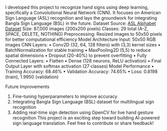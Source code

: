 I developed this project to recognize hand signs using deep learning, specifically a Convolutional Neural Network (CNN). It focuses on American Sign Language (ASL) recognition and lays the groundwork for integrating Bangla Sign Language (BSL) in the future. 
Dataset 
Source: [ASL Alphabet Dataset](https://www.kaggle.com/datasets/grassknoted/asl-alphabet) 
Size: 87,000 images (200x200 pixels) 
Classes: 29 total (A-Z, SPACE, DELETE, NOTHING) 
Preprocessing: Resized images to 50x50 pixels for better computational efficiency 
Model Architecture 
Input: 50x50 RGB images 
CNN Layers: 
•	Conv2D (32, 64, 128 filters) with (3,3) kernel sizes 
•	BatchNormalization for stable training 
•	MaxPooling2D (5,5) to reduce spatial dimensions 
•	Dropout (20-40%) to prevent overfitting 
•	Fully Connected Layers: 
•	Flatten
•	Dense (128 neurons, ReLU activation) 
•	Final Output Layer with softmax activation (27 classes) 
Model Performance 
•	Training Accuracy: 68.46% 
•	Validation Accuracy: 74.65% 
•	Loss: 0.8198 (train), 1.9950 (validation) 

Future Improvements 
1. Fine-tuning hyperparameters to improve accuracy 
2. Integrating Bangla Sign Language (BSL) dataset for multilingual sign recognition 
3. Adding real-time sign detection using OpenCV for live hand gesture recognition 
This project is an exciting step toward building AI-powered sign language translation. Feel free to contribute or share feedback! 



